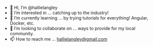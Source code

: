 - 👋 Hi, I’m @hallielangley
- 👀 I’m interested in ... catching up to the industry!
- 🌱 I’m currently learning ... by trying tutorials for everything! Angular, Docker, etc.
- 💞️ I’m looking to collaborate on ... ways to provide for my local community.
- 📫 How to reach me ... hallielangley@gmail.com

<!---
hallielangley/hallielangley is a ✨ special ✨ repository because its `README.md` (this file) appears on your GitHub profile.
You can click the Preview link to take a look at your changes.
--->
